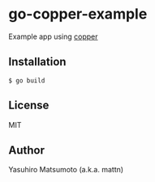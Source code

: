 # go-copper-example

Example app using [copper](https://tusharsoni.github.io/copper/)

## Installation

```
$ go build
```

## License

MIT

## Author

Yasuhiro Matsumoto (a.k.a. mattn)
